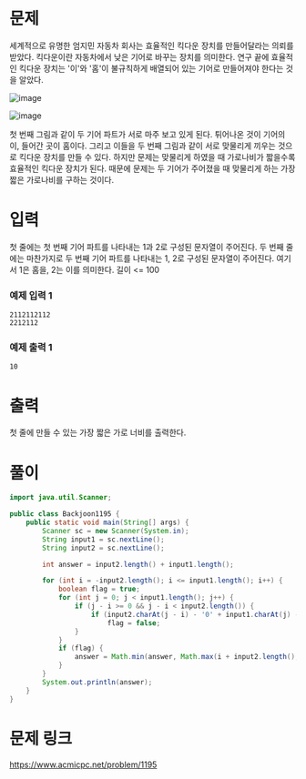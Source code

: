 # 문제
세계적으로 유명한 엄지민 자동차 회사는 효율적인 킥다운 장치를 만들어달라는 의뢰를 받았다. 킥다운이란 자동차에서 낮은 기어로 바꾸는 장치를 의미한다. 연구 끝에 효율적인 킥다운 장치는 '이'와 '홈'이 불규칙하게 배열되어 있는 기어로 만들어져야 한다는 것을 알았다.

![image](https://github.com/4k-study/algorithm/assets/85796588/993a86bc-e0e5-4b46-ad7d-8c0ccbbf983f)

![image](https://github.com/4k-study/algorithm/assets/85796588/cd4850da-a04c-47f9-a19c-18dc6acd45bb)

첫 번째 그림과 같이 두 기어 파트가 서로 마주 보고 있게 된다. 튀어나온 것이 기어의 이, 들어간 곳이 홈이다. 그리고 이들을 두 번째 그림과 같이 서로 맞물리게 끼우는 것으로 킥다운 장치를 만들 수 있다. 하지만 문제는 맞물리게 하였을 때 가로나비가 짧을수록 효율적인 킥다운 장치가 된다. 때문에 문제는 두 기어가 주어졌을 때 맞물리게 하는 가장 짧은 가로나비를 구하는 것이다.

# 입력
첫 줄에는 첫 번째 기어 파트를 나타내는 1과 2로 구성된 문자열이 주어진다. 두 번째 줄에는 마찬가지로 두 번째 기어 파트를 나타내는 1, 2로 구성된 문자열이 주어진다. 여기서 1은 홈을, 2는 이를 의미한다. 길이 <= 100

### 예제 입력 1 
```
2112112112
2212112
```
### 예제 출력 1 
```
10
```

# 출력
첫 줄에 만들 수 있는 가장 짧은 가로 너비를 출력한다.

# 풀이
``` java
import java.util.Scanner;

public class Backjoon1195 {
	public static void main(String[] args) {
		Scanner sc = new Scanner(System.in);
		String input1 = sc.nextLine();
		String input2 = sc.nextLine();

		int answer = input2.length() + input1.length();

		for (int i = -input2.length(); i <= input1.length(); i++) {
			boolean flag = true;
			for (int j = 0; j < input1.length(); j++) {
				if (j - i >= 0 && j - i < input2.length()) {
					if (input2.charAt(j - i) - '0' + input1.charAt(j) - '0' > 3)
						flag = false;
				}
			}
			if (flag) {
				answer = Math.min(answer, Math.max(i + input2.length(), input1.length()) - Math.min(i, 0));
			}
		}
		System.out.println(answer);
	}
}

```

# 문제 링크
https://www.acmicpc.net/problem/1195
